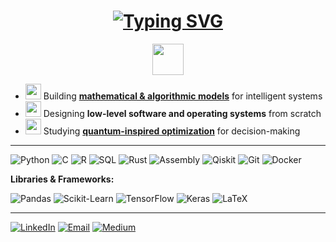 <!-- Dynamic Typing Header -->
<h1 align="center">
  <a href="https://git.io/typing-svg">
    <img src="https://readme-typing-svg.herokuapp.com?font=Fira+Code&weight=500&size=26&pause=1000&color=1E90FF&center=true&vCenter=true&width=1000&lines=Hi%2C+I%27m+Akram+👋;Engineering+the+link+between+theory+and+intelligent+computation" alt="Typing SVG" />
  </a>
</h1>

<p align="center">
  <img src="https://media.giphy.com/media/WUlplcMpOCEmTGBtBW/giphy.gif" width="50">
</p>


- <img src="https://raw.githubusercontent.com/Tarikul-Islam-Anik/Animated-Fluent-Emojis/master/Emojis/Hand%20gestures/Brain.png" width="25" height="25" /> Building **[mathematical & algorithmic models](https://medium.com/@m871-akram/when-mathematics-predicts-panic-cff7a7f3d6ea)** for intelligent systems  
- <img src="https://raw.githubusercontent.com/Tarikul-Islam-Anik/Animated-Fluent-Emojis/master/Emojis/Travel%20and%20places/High%20Voltage.png" width="25" height="25" /> Designing **low-level software and operating systems** from scratch  
- <img src="https://raw.githubusercontent.com/Tarikul-Islam-Anik/Animated-Fluent-Emojis/master/Emojis/Travel%20and%20places/Rocket.png" width="25" height="25" /> Studying **[quantum-inspired optimization](https://medium.com/@m871-akram/the-quantum-cheat-code-how-physics-lets-you-win-beyond-probability-f5e148ac2049)** for decision-making   

---


![Python](https://img.shields.io/badge/Python-3776AB?style=flat-square&logo=python&logoColor=white)
![C](https://img.shields.io/badge/C-00599C?style=flat-square&logo=c&logoColor=white)
![R](https://img.shields.io/badge/R-276DC3?style=flat-square&logo=r&logoColor=white)
![SQL](https://img.shields.io/badge/SQL-4479A1?style=flat-square&logo=mysql&logoColor=white)
![Rust](https://img.shields.io/badge/Rust-000000?style=flat-square&logo=rust&logoColor=white)
![Assembly](https://img.shields.io/badge/Assembly-525252?style=flat-square)
![Qiskit](https://img.shields.io/badge/Qiskit-6929C4?style=flat-square&logo=qiskit&logoColor=white)
![Git](https://img.shields.io/badge/Git-F05032?style=flat-square&logo=git&logoColor=white)
![Docker](https://img.shields.io/badge/Docker-2496ED?style=flat-square&logo=docker&logoColor=white)

**Libraries & Frameworks:** 

![Pandas](https://img.shields.io/badge/Pandas-150458?style=flat-square&logo=pandas)
![Scikit-Learn](https://img.shields.io/badge/Scikit--Learn-F7931E?style=flat-square&logo=scikit-learn)
![TensorFlow](https://img.shields.io/badge/TensorFlow-FF6F00?style=flat-square&logo=tensorflow)
![Keras](https://img.shields.io/badge/Keras-D00000?style=flat-square&logo=keras)
![LaTeX](https://img.shields.io/badge/LaTeX-008080?style=flat-square&logo=latex)



---


[![LinkedIn](https://img.shields.io/badge/LinkedIn-blue?style=for-the-badge&logo=linkedin)](https://www.linkedin.com/in/akram-mohammed-l-00280420a/)
[![Email](https://img.shields.io/badge/Email-D14836?style=for-the-badge&logo=gmail&logoColor=white)](mailto:mohammed.lrhorfi@grenoble-inp.org)
[![Medium](https://img.shields.io/badge/Medium-12100E?style=for-the-badge&logo=medium&logoColor=white)](https://medium.com/@m871-akram)

